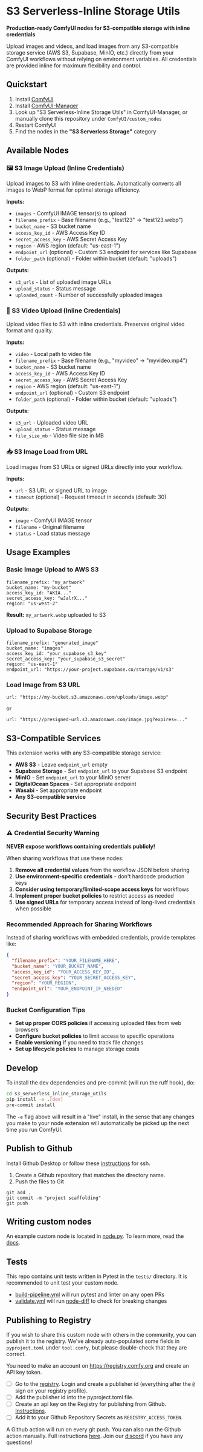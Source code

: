 # S3 Serverless-Inline Storage Utils

**Production-ready ComfyUI nodes for S3-compatible storage with inline credentials**

Upload images and videos, and load images from any S3-compatible storage service (AWS S3, Supabase, MinIO, etc.) directly from your ComfyUI workflows without relying on environment variables. All credentials are provided inline for maximum flexibility and control.

## Quickstart

1. Install [ComfyUI](https://docs.comfy.org/get_started)
2. Install [ComfyUI-Manager](https://github.com/ltdrdata/ComfyUI-Manager)
3. Look up "S3 Serverless-Inline Storage Utils" in ComfyUI-Manager, or manually clone this repository under `ComfyUI/custom_nodes`
4. Restart ComfyUI
5. Find the nodes in the **"S3 Serverless Storage"** category

## Available Nodes

### 🖼️ S3 Image Upload (Inline Credentials)
Upload images to S3 with inline credentials. Automatically converts all images to WebP format for optimal storage efficiency.

**Inputs:**
- `images` - ComfyUI IMAGE tensor(s) to upload
- `filename_prefix` - Base filename (e.g., "test123" → "test123.webp")
- `bucket_name` - S3 bucket name
- `access_key_id` - AWS Access Key ID
- `secret_access_key` - AWS Secret Access Key  
- `region` - AWS region (default: "us-east-1")
- `endpoint_url` (optional) - Custom S3 endpoint for services like Supabase
- `folder_path` (optional) - Folder within bucket (default: "uploads")

**Outputs:**
- `s3_urls` - List of uploaded image URLs
- `upload_status` - Status message
- `uploaded_count` - Number of successfully uploaded images

### 🎥 S3 Video Upload (Inline Credentials)
Upload video files to S3 with inline credentials. Preserves original video format and quality.

**Inputs:**
- `video` - Local path to video file
- `filename_prefix` - Base filename (e.g., "myvideo" → "myvideo.mp4")
- `bucket_name` - S3 bucket name
- `access_key_id` - AWS Access Key ID
- `secret_access_key` - AWS Secret Access Key
- `region` - AWS region (default: "us-east-1")
- `endpoint_url` (optional) - Custom S3 endpoint
- `folder_path` (optional) - Folder within bucket (default: "uploads")

**Outputs:**
- `s3_url` - Uploaded video URL
- `upload_status` - Status message
- `file_size_mb` - Video file size in MB

### 📥 S3 Image Load from URL
Load images from S3 URLs or signed URLs directly into your workflow.

**Inputs:**
- `url` - S3 URL or signed URL to image
- `timeout` (optional) - Request timeout in seconds (default: 30)

**Outputs:**
- `image` - ComfyUI IMAGE tensor
- `filename` - Original filename
- `status` - Load status message

## Usage Examples

### Basic Image Upload to AWS S3
```
filename_prefix: "my_artwork"
bucket_name: "my-bucket"
access_key_id: "AKIA..."
secret_access_key: "wJalrX..."
region: "us-west-2"
```
**Result:** `my_artwork.webp` uploaded to S3

### Upload to Supabase Storage
```
filename_prefix: "generated_image"
bucket_name: "images"
access_key_id: "your_supabase_s3_key"
secret_access_key: "your_supabase_s3_secret"
region: "us-east-1"
endpoint_url: "https://your-project.supabase.co/storage/v1/s3"
```

### Load Image from S3 URL
```
url: "https://my-bucket.s3.amazonaws.com/uploads/image.webp"
```
or
```
url: "https://presigned-url.s3.amazonaws.com/image.jpg?expires=..."
```

## S3-Compatible Services

This extension works with any S3-compatible storage service:

- **AWS S3** - Leave `endpoint_url` empty
- **Supabase Storage** - Set `endpoint_url` to your Supabase S3 endpoint
- **MinIO** - Set `endpoint_url` to your MinIO server
- **DigitalOcean Spaces** - Set appropriate endpoint
- **Wasabi** - Set appropriate endpoint
- **Any S3-compatible service**

## Security Best Practices

### ⚠️ Credential Security Warning

**NEVER expose workflows containing credentials publicly!**

When sharing workflows that use these nodes:

1. **Remove all credential values** from the workflow JSON before sharing
2. **Use environment-specific credentials** - don't hardcode production keys
3. **Consider using temporary/limited-scope access keys** for workflows
4. **Implement proper bucket policies** to restrict access as needed
5. **Use signed URLs** for temporary access instead of long-lived credentials when possible

### Recommended Approach for Sharing Workflows

Instead of sharing workflows with embedded credentials, provide templates like:

```json
{
  "filename_prefix": "YOUR_FILENAME_HERE",
  "bucket_name": "YOUR_BUCKET_NAME", 
  "access_key_id": "YOUR_ACCESS_KEY_ID",
  "secret_access_key": "YOUR_SECRET_ACCESS_KEY",
  "region": "YOUR_REGION",
  "endpoint_url": "YOUR_ENDPOINT_IF_NEEDED"
}
```

### Bucket Configuration Tips

- **Set up proper CORS policies** if accessing uploaded files from web browsers
- **Configure bucket policies** to limit access to specific operations
- **Enable versioning** if you need to track file changes
- **Set up lifecycle policies** to manage storage costs

## Develop

To install the dev dependencies and pre-commit (will run the ruff hook), do:

```bash
cd s3_serverless_inline_storage_utils
pip install -e .[dev]
pre-commit install
```

The `-e` flag above will result in a "live" install, in the sense that any changes you make to your node extension will automatically be picked up the next time you run ComfyUI.

## Publish to Github

Install Github Desktop or follow these [instructions](https://docs.github.com/en/authentication/connecting-to-github-with-ssh/generating-a-new-ssh-key-and-adding-it-to-the-ssh-agent) for ssh.

1. Create a Github repository that matches the directory name. 
2. Push the files to Git
```
git add .
git commit -m "project scaffolding"
git push
``` 

## Writing custom nodes

An example custom node is located in [node.py](src/s3_serverless_inline_storage_utils/nodes.py). To learn more, read the [docs](https://docs.comfy.org/essentials/custom_node_overview).


## Tests

This repo contains unit tests written in Pytest in the `tests/` directory. It is recommended to unit test your custom node.

- [build-pipeline.yml](.github/workflows/build-pipeline.yml) will run pytest and linter on any open PRs
- [validate.yml](.github/workflows/validate.yml) will run [node-diff](https://github.com/Comfy-Org/node-diff) to check for breaking changes

## Publishing to Registry

If you wish to share this custom node with others in the community, you can publish it to the registry. We've already auto-populated some fields in `pyproject.toml` under `tool.comfy`, but please double-check that they are correct.

You need to make an account on https://registry.comfy.org and create an API key token.

- [ ] Go to the [registry](https://registry.comfy.org). Login and create a publisher id (everything after the `@` sign on your registry profile). 
- [ ] Add the publisher id into the pyproject.toml file.
- [ ] Create an api key on the Registry for publishing from Github. [Instructions](https://docs.comfy.org/registry/publishing#create-an-api-key-for-publishing).
- [ ] Add it to your Github Repository Secrets as `REGISTRY_ACCESS_TOKEN`.

A Github action will run on every git push. You can also run the Github action manually. Full instructions [here](https://docs.comfy.org/registry/publishing). Join our [discord](https://discord.com/invite/comfyorg) if you have any questions!

